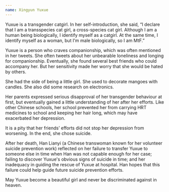 ```yaml
---
name: Xingyun Yuxue
---
```


Yuxue is a transgender catgirl. In her self-introduction, she said, “I declare that I am a transspecies cat girl, a cross-species cat girl. Although I am a human being biologically, I identify myself as a catgirl. At the same time, I identify myself as a woman, but I'm male biologically, so I am MtF.”

Yuxue is a person who craves companionship, which was often mentioned in her tweets. She often tweets about her unbearable loneliness and longing for companionship. Eventually, she found several best friends who could accompany her. But her sensitivity made her worry that she would be hated by others.

She had the side of being a little girl. She used to decorate mangoes with candles. She also did some research on electronics.

Her parents expressed serious disapproval of her transgender behaviour at first, but eventually gained a little understanding of her after her efforts. Like other Chinese schools, her school prevented her from carrying HRT medicines to school and keeping her hair long, which may have exacerbated her depression.

It is a pity that her friends’ efforts did not stop her depression from worsening.
In the end, she chose suicide.

After her death, Han Lianyi (a Chinese transwoman known for her volunteer suicide prevention work) reflected on her failure to transfer Yuxue to someone else in time when Han was not capable enough for her case; failing to discover Yuxue's obvious signs of suicide in time; and her inadequacy in guiding the rescue of Yuxue at hospital. Han hopes that this failure could help guide future suicide prevention efforts.

May Yuxue become a beautiful girl and never be discriminated against in heaven.
